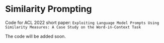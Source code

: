# Similarity Prompting
Code for ACL 2022 short paper: 
`Exploiting Language Model Prompts Using Similarity Measures:
A Case Study on the Word-in-Context Task`

The code will be added soon.

